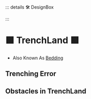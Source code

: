 ::: details 🛠 DesignBox



:::

# 🟩  <eco>TrenchLand </eco>🟩

- Also Known As [Bedding](https://www.youtube.com/watch?v=9eudIOmbako)

## Trenching Error


## Obstacles in TrenchLand
